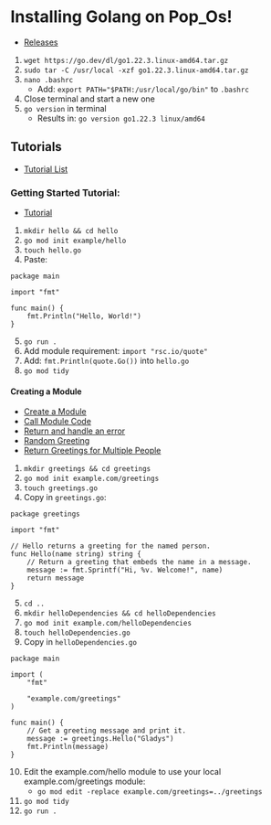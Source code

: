# Installing Golang on Pop_Os!
- [Releases](https://go.dev/dl/)

1. `wget https://go.dev/dl/go1.22.3.linux-amd64.tar.gz`
2. `sudo tar -C /usr/local -xzf go1.22.3.linux-amd64.tar.gz`
3. `nano .bashrc`
    - Add: `export PATH="$PATH:/usr/local/go/bin"` to `.bashrc`
4. Close terminal and start a new one
5. `go version` in terminal
    - Results in: `go version go1.22.3 linux/amd64`

## Tutorials
 - [Tutorial List](https://go.dev/doc/tutorial/)

### Getting Started Tutorial:
- [Tutorial](https://go.dev/doc/tutorial/getting-started)

1. `mkdir hello && cd hello`
2. `go mod init example/hello`
3. `touch hello.go`
4. Paste:
``` 
package main

import "fmt"

func main() {
    fmt.Println("Hello, World!")
}
```
5. `go run .`
6. Add module requirement: `import "rsc.io/quote"`
7. Add: `fmt.Println(quote.Go())` into `hello.go`
8. `go mod tidy`

#### Creating a Module
- [Create a Module](https://go.dev/doc/tutorial/create-module)
- [Call Module Code](https://go.dev/doc/tutorial/call-module-code)
- [Return and handle an error](https://go.dev/doc/tutorial/handle-errors)
- [Random Greeting](https://go.dev/doc/tutorial/random-greeting)
- [Return Greetings for Multiple People](https://go.dev/doc/tutorial/greetings-multiple-people)

1. `mkdir greetings && cd greetings`
2. `go mod init example.com/greetings`
3. `touch greetings.go`
4. Copy in `greetings.go`:
```
package greetings

import "fmt"

// Hello returns a greeting for the named person.
func Hello(name string) string {
    // Return a greeting that embeds the name in a message.
    message := fmt.Sprintf("Hi, %v. Welcome!", name)
    return message
}
```
5. `cd ..`
6. `mkdir helloDependencies && cd helloDependencies`
7. `go mod init example.com/helloDependencies`
8. `touch helloDependencies.go`
9. Copy in `helloDependencies.go`
```
package main

import (
    "fmt"

    "example.com/greetings"
)

func main() {
    // Get a greeting message and print it.
    message := greetings.Hello("Gladys")
    fmt.Println(message)
}
```
10. Edit the example.com/hello module to use your local example.com/greetings module:
    - `go mod edit -replace example.com/greetings=../greetings`
11. `go mod tidy`
12. `go run .`